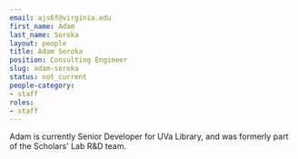 ```yaml
---
email: ajs6f@virginia.edu
first_name: Adam
last_name: Soroka
layout: people
title: Adam Soroka
position: Consulting Engineer
slug: adam-soroka
status: not_current
people-category:
- staff
roles: 
- staff
---
```

Adam is currently Senior Developer for UVa Library, and was formerly part of the Scholars' Lab R&D team.